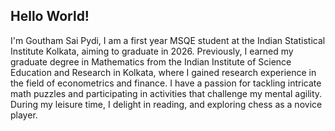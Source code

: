 ## Hello World!
I'm Goutham Sai Pydi, I am a first year MSQE student at the Indian Statistical Institute Kolkata, aiming to graduate in 2026. Previously, I earned my graduate degree in Mathematics from the Indian Institute of Science Education and Research in Kolkata, where I gained research experience in the field of econometrics and finance. I have a passion for tackling intricate math puzzles and participating in activities that challenge my mental agility. During my leisure time, I delight in reading, and exploring chess as a novice player.
